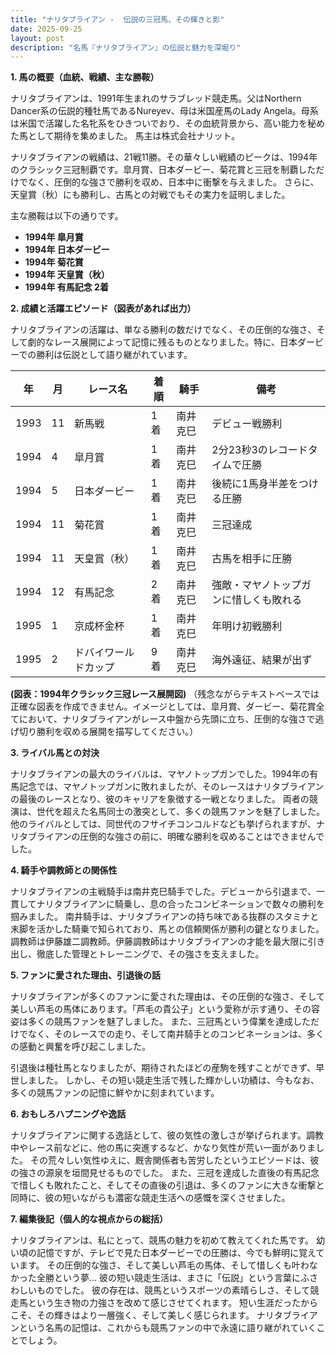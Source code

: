 ```yaml
---
title: "ナリタブライアン -  伝説の三冠馬、その輝きと影"
date: 2025-09-25
layout: post
description: "名馬『ナリタブライアン』の伝説と魅力を深堀り"
---
```


**1. 馬の概要（血統、戦績、主な勝鞍）**

ナリタブライアンは、1991年生まれのサラブレッド競走馬。父はNorthern Dancer系の伝説的種牡馬であるNureyev、母は米国産馬のLady Angela。母系は米国で活躍した名牝系をひきついでおり、その血統背景から、高い能力を秘めた馬として期待を集めました。  馬主は株式会社ナリット。  

ナリタブライアンの戦績は、21戦11勝。その華々しい戦績のピークは、1994年のクラシック三冠制覇です。皐月賞、日本ダービー、菊花賞と三冠を制覇しただけでなく、圧倒的な強さで勝利を収め、日本中に衝撃を与えました。  さらに、天皇賞（秋）にも勝利し、古馬との対戦でもその実力を証明しました。

主な勝鞍は以下の通りです。

* **1994年 皐月賞**
* **1994年 日本ダービー**
* **1994年 菊花賞**
* **1994年 天皇賞（秋）**
* **1994年 有馬記念 2着**


**2. 成績と活躍エピソード（図表があれば出力）**

ナリタブライアンの活躍は、単なる勝利の数だけでなく、その圧倒的な強さ、そして劇的なレース展開によって記憶に残るものとなりました。特に、日本ダービーでの勝利は伝説として語り継がれています。

| 年 | 月 | レース名 | 着順 | 騎手 | 備考 |
|---|---|---|---|---|---|
| 1993 | 11 | 新馬戦 | 1着 | 南井克巳 | デビュー戦勝利 |
| 1994 | 4 | 皐月賞 | 1着 | 南井克巳 | 2分23秒3のレコードタイムで圧勝 |
| 1994 | 5 | 日本ダービー | 1着 | 南井克巳 | 後続に1馬身半差をつける圧勝 |
| 1994 | 11 | 菊花賞 | 1着 | 南井克巳 | 三冠達成 |
| 1994 | 11 | 天皇賞（秋） | 1着 | 南井克巳 | 古馬を相手に圧勝 |
| 1994 | 12 | 有馬記念 | 2着 | 南井克巳 | 強敵・マヤノトップガンに惜しくも敗れる |
| 1995 | 1 | 京成杯金杯 | 1着 | 南井克巳 | 年明け初戦勝利 |
| 1995 | 2 | ドバイワールドカップ | 9着 | 南井克巳 | 海外遠征、結果が出ず |


**(図表：1994年クラシック三冠レース展開図)**  （残念ながらテキストベースでは正確な図表を作成できません。イメージとしては、皐月賞、ダービー、菊花賞全てにおいて、ナリタブライアンがレース中盤から先頭に立ち、圧倒的な強さで逃げ切り勝利を収める展開を描写してください。）


**3. ライバル馬との対決**

ナリタブライアンの最大のライバルは、マヤノトップガンでした。1994年の有馬記念では、マヤノトップガンに敗れましたが、そのレースはナリタブライアンの最後のレースとなり、彼のキャリアを象徴する一戦となりました。  両者の競演は、世代を超えた名馬同士の激突として、多くの競馬ファンを魅了しました。  他のライバルとしては、同世代のフサイチコンコルドなども挙げられますが、ナリタブライアンの圧倒的な強さの前に、明確な勝利を収めることはできませんでした。


**4. 騎手や調教師との関係性**

ナリタブライアンの主戦騎手は南井克巳騎手でした。デビューから引退まで、一貫してナリタブライアンに騎乗し、息の合ったコンビネーションで数々の勝利を掴みました。  南井騎手は、ナリタブライアンの持ち味である抜群のスタミナと末脚を活かした騎乗で知られており、馬との信頼関係が勝利の鍵となりました。 調教師は伊藤雄二調教師。伊藤調教師はナリタブライアンの才能を最大限に引き出し、徹底した管理とトレーニングで、その強さを支えました。


**5. ファンに愛された理由、引退後の話**

ナリタブライアンが多くのファンに愛された理由は、その圧倒的な強さ、そして美しい芦毛の馬体にあります。「芦毛の貴公子」という愛称が示す通り、その容姿は多くの競馬ファンを魅了しました。  また、三冠馬という偉業を達成しただけでなく、そのレースでの走り、そして南井騎手とのコンビネーションは、多くの感動と興奮を呼び起こしました。

引退後は種牡馬となりましたが、期待されたほどの産駒を残すことができず、早世しました。  しかし、その短い競走生活で残した輝かしい功績は、今もなお、多くの競馬ファンの記憶に鮮やかに刻まれています。


**6. おもしろハプニングや逸話**

ナリタブライアンに関する逸話として、彼の気性の激しさが挙げられます。調教中やレース前などに、他の馬に突進するなど、かなり気性が荒い一面がありました。  その荒々しい気性ゆえに、厩舎関係者も苦労したというエピソードは、彼の強さの源泉を垣間見せるものでした。  また、三冠を達成した直後の有馬記念で惜しくも敗れたこと、そしてその直後の引退は、多くのファンに大きな衝撃と同時に、彼の短いながらも濃密な競走生活への感慨を深くさせました。


**7. 編集後記（個人的な視点からの総括）**

ナリタブライアンは、私にとって、競馬の魅力を初めて教えてくれた馬です。  幼い頃の記憶ですが、テレビで見た日本ダービーでの圧勝は、今でも鮮明に覚えています。  その圧倒的な強さ、そして美しい芦毛の馬体、そして惜しくも叶わなかった全勝という夢…  彼の短い競走生活は、まさに「伝説」という言葉にふさわしいものでした。  彼の存在は、競馬というスポーツの素晴らしさ、そして競走馬という生き物の力強さを改めて感じさせてくれます。  短い生涯だったからこそ、その輝きはより一層強く、そして美しく感じられます。  ナリタブライアンという名馬の記憶は、これからも競馬ファンの中で永遠に語り継がれていくことでしょう。
